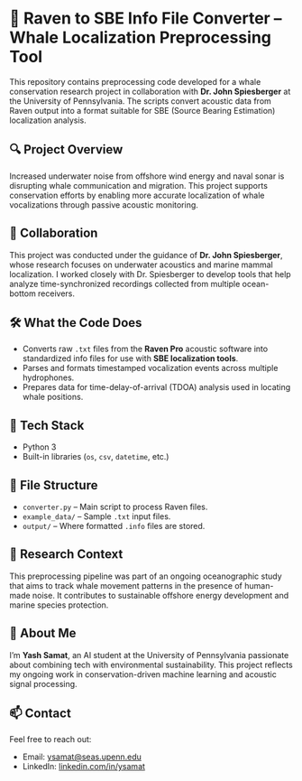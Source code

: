 # 🐋 Raven to SBE Info File Converter – Whale Localization Preprocessing Tool

This repository contains preprocessing code developed for a whale conservation research project in collaboration with **Dr. John Spiesberger** at the University of Pennsylvania. The scripts convert acoustic data from Raven output into a format suitable for SBE (Source Bearing Estimation) localization analysis.

## 🔍 Project Overview

Increased underwater noise from offshore wind energy and naval sonar is disrupting whale communication and migration. This project supports conservation efforts by enabling more accurate localization of whale vocalizations through passive acoustic monitoring.

## 🤝 Collaboration

This project was conducted under the guidance of **Dr. John Spiesberger**, whose research focuses on underwater acoustics and marine mammal localization. I worked closely with Dr. Spiesberger to develop tools that help analyze time-synchronized recordings collected from multiple ocean-bottom receivers.

## 🛠 What the Code Does

- Converts raw `.txt` files from the **Raven Pro** acoustic software into standardized info files for use with **SBE localization tools**.
- Parses and formats timestamped vocalization events across multiple hydrophones.
- Prepares data for time-delay-of-arrival (TDOA) analysis used in locating whale positions.

## 🧪 Tech Stack

- Python 3
- Built-in libraries (`os`, `csv`, `datetime`, etc.)

## 📁 File Structure

- `converter.py` – Main script to process Raven files.
- `example_data/` – Sample `.txt` input files.
- `output/` – Where formatted `.info` files are stored.

## 🌊 Research Context

This preprocessing pipeline was part of an ongoing oceanographic study that aims to track whale movement patterns in the presence of human-made noise. It contributes to sustainable offshore energy development and marine species protection.

## 👋 About Me

I’m **Yash Samat**, an AI student at the University of Pennsylvania passionate about combining tech with environmental sustainability. This project reflects my ongoing work in conservation-driven machine learning and acoustic signal processing.

## 📫 Contact

Feel free to reach out:
- Email: ysamat@seas.upenn.edu
- LinkedIn: [linkedin.com/in/ysamat](https://www.linkedin.com/in/ysamat)
